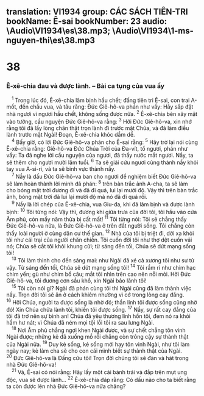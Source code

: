 translation: VI1934
group: CÁC SÁCH TIÊN-TRI
bookName: Ê-sai 
bookNumber: 23
audio: \Audio\VI1934\es\38.mp3; \Audio\VI1934\1-ms-nguyen-thi\es\38.mp3
-------

<div class="title"><h1>38</h1><h3>Ê-xê-chia đau và được lành. – Bài ca tụng của vua ấy</h3></div>
<span class="verse es_38_1"> <sup>1</sup> Trong lúc đó, Ê-xê-chia lâm bịnh hầu chết; đấng tiên tri Ê-sai, con trai A-mốt, đến chầu vua, và tâu rằng: Đức Giê-hô-va phán như vầy: Hãy sắp đặt nhà ngươi vì ngươi hầu chết, không sống được nữa. </span>
<span class="verse es_38_2"><sup>2</sup> Ê-xê-chia bèn xây mặt vào tường, cầu nguyện Đức Giê-hô-va rằng: </span>
<span class="verse es_38_3"><sup>3</sup> Hỡi Đức Giê-hô-va, xin nhớ rằng tôi đã lấy lòng chân thật trọn lành đi trước mặt Chúa, và đã làm điều lành trước mặt Ngài! Đoạn, Ê-xê-chia khóc dầm dề. <br/></span>
<span class="verse es_38_4"> <sup>4</sup> Bấy giờ, có lời Đức Giê-hô-va phán cho Ê-sai rằng: </span>
<span class="verse es_38_5"><sup>5</sup> Hãy trở lại nói cùng Ê-xê-chia rằng: Giê-hô-va Đức Chúa Trời của Đa-vít, tổ ngươi, phán như vầy: Ta đã nghe lời cầu nguyện của ngươi, đã thấy nước mắt ngươi. Nầy, ta sẽ thêm cho ngươi mười lăm tuổi. </span>
<span class="verse es_38_6"><sup>6</sup> Ta sẽ giải cứu ngươi cùng thành nầy khỏi tay vua A-si-ri, và ta sẽ binh vực thành nầy. <br/></span>
<span class="verse es_38_7"> <sup>7</sup> Nầy là dấu Đức Giê-hô-va ban cho ngươi để nghiệm biết Đức Giê-hô-va sẽ làm hoàn thành lời mình đã phán: </span>
<span class="verse es_38_8"><sup>8</sup> trên bàn trắc ảnh A-cha, ta sẽ làm cho bóng mặt trời đương đi và đã đi quá, lui lại mười độ. Vậy thì trên bàn trắc ảnh, bóng mặt trời đã lui lại mười độ mà nó đã đi quá rồi. <br/></span>
<span class="verse es_38_9"> <sup>9</sup> Nầy là lời chép của Ê-xê-chia, vua Giu-đa, khi đã lâm bịnh và được lành bịnh: </span>
<span class="verse es_38_10"><sup>10</sup> Tôi từng nói: Vậy thì, đương khi giữa trưa của đời tôi, tôi hầu vào cửa Âm phủ, còn mấy năm thừa bị cất mất! </span>
<span class="verse es_38_11"><sup>11</sup> Tôi từng nói: Tôi sẽ chẳng thấy Đức Giê-hô-va nữa, là Đức Giê-hô-va ở trên đất người sống. Tôi chẳng còn thấy loài người ở cùng dân cư thế gian. </span>
<span class="verse es_38_12"><sup>12</sup> Nhà của tôi bị triệt đi, dời xa khỏi tôi như cái trại của người chăn chiên. Tôi cuốn đời tôi như thợ dệt cuốn vải nó; Chúa sẽ cắt tôi khỏi khung cửi; từ sáng đến tối, Chúa sẽ dứt mạng sống tôi! <br/></span>
<span class="verse es_38_13"> <sup>13</sup> Tôi làm thinh cho đến sáng mai: như Ngài đã xé cả xương tôi như sư tử vậy. Từ sáng đến tối, Chúa sẽ dứt mạng sống tôi! </span>
<span class="verse es_38_14"><sup>14</sup> Tôi rầm rì như chim hạc chim yến; gù như chim bồ câu; mắt tôi nhìn trên cao nên nỗi mỏi. Hỡi Đức Giê-hô-va, tôi đương cơn sầu khổ, xin Ngài bảo lãnh tôi! <br/></span>
<span class="verse es_38_15"> <sup>15</sup> Tôi còn nói gì? Ngài đã phán cùng tôi thì Ngài cũng đã làm thành việc nầy. Trọn đời tôi sẽ ăn ở cách khiêm nhường vì cớ trong lòng cay đắng. </span>
<span class="verse es_38_16"><sup>16</sup> Hỡi Chúa, người ta được sống là nhờ đó; thần linh tôi được sống cũng nhờ đó! Xin Chúa chữa lành tôi, khiến tôi được sống. </span>
<span class="verse es_38_17"><sup>17</sup> Nầy, sự rất cay đắng của tôi đã trở nên sự bình an! Chúa đã yêu thương linh hồn tôi, đem nó ra khỏi hầm hư nát; vì Chúa đã ném mọi tội lỗi tôi ra sau lưng Ngài. <br/></span>
<span class="verse es_38_18"> <sup>18</sup> Nơi Âm phủ chẳng ngợi khen Ngài được, và sự chết chẳng tôn vinh Ngài được; những kẻ đã xuống mồ rồi chẳng còn trông cậy sự thành thật của Ngài nữa. </span>
<span class="verse es_38_19"><sup>19</sup> Duy kẻ sống, kẻ sống mới hay tôn vinh Ngài, như tôi làm ngày nay; kẻ làm cha sẽ cho con cái mình biết sự thành thật của Ngài. </span>
<span class="verse es_38_20"><sup>20</sup> Đức Giê-hô-va là Đấng cứu tôi! Trọn đời chúng tôi sẽ đàn và hát trong nhà Đức Giê-hô-va! <br/></span>
<span class="verse es_38_21"> <sup>21</sup> Vả, Ê-sai có nói rằng: Hãy lấy một cái bánh trái vả đắp trên mụt ung độc, vua sẽ được lành… </span>
<span class="verse es_38_22"><sup>22</sup> Ê-xê-chia đáp rằng: Có dấu nào cho ta biết rằng ta còn được lên nhà Đức Giê-hô-va nữa chăng? <br/></span>

